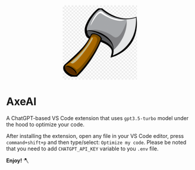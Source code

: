 <p align="center">
  <img src="././images/AxeAI.png" alt="Axe AI image" height="200" width="200">
</p>

# AxeAI
A ChatGPT-based VS Code extension that uses `gpt3.5-turbo` model under the hood to optimize your code.

After installing the extension, open any file in your VS Code editor, press `command+shift+p` and then type/select: `Optimize my code`. Please be noted that you need to add `CHATGPT_API_KEY` variable to you `.env` file.

**Enjoy!** 🪓